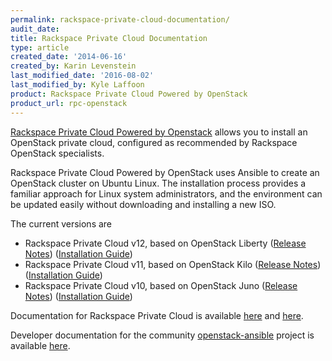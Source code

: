```yaml
---
permalink: rackspace-private-cloud-documentation/
audit_date:
title: Rackspace Private Cloud Documentation
type: article
created_date: '2014-06-16'
created_by: Karin Levenstein
last_modified_date: '2016-08-02'
last_modified_by: Kyle Laffoon
product: Rackspace Private Cloud Powered by OpenStack
product_url: rpc-openstack
---
```


[Rackspace Private Cloud Powered by
Openstack](http://www.rackspace.com/cloud/private/openstack) allows you
to install an OpenStack private cloud, configured as recommended by
Rackspace OpenStack specialists.

Rackspace Private Cloud Powered by OpenStack uses Ansible to create an
OpenStack cluster on Ubuntu Linux. The installation process provides a
familiar approach for Linux system administrators, and the environment
can be updated easily without downloading and installing a new ISO.

The current versions are

-   Rackspace Private Cloud v12, based on OpenStack Liberty ([Release Notes](https://developer.rackspace.com/docs/private-cloud/rpc/v12/rpc-releasenotes/))
    ([Installation Guide](http://docs.openstack.org/developer/openstack-ansible/))
-   Rackspace Private Cloud v11, based on OpenStack Kilo ([Release Notes](https://developer.rackspace.com/docs/private-cloud/rpc/v11/rpc-releasenotes/))
    ([Installation Guide](http://docs.openstack.org/developer/openstack-ansible/))
-   Rackspace Private Cloud v10, based on OpenStack Juno ([Release Notes](https://developer.rackspace.com/docs/private-cloud/rpc/v10/rpc-v10-releasenotes-external/))
    ([Installation Guide](http://docs.openstack.org/developer/openstack-ansible/))

Documentation for Rackspace Private Cloud is available
[here](https://developer.rackspace.com/docs/) and
[here](/how-to/rpc-openstack).

Developer documentation for the community
[openstack-ansible](https://launchpad.net/openstack-ansible) project is
available
[here](http://docs.openstack.org/developer/openstack-ansible/developer-docs/index.html).
